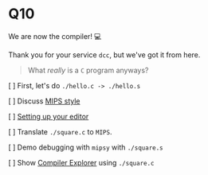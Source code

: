 Q10
==========================================

We are now the compiler! 💻

Thank you for your service `dcc`,
but we've got it from here.

> What _really_ is a `C` program anyways?

[ ] First, let's do `./hello.c -> ./hello.s`

[ ] Discuss [MIPS style](https://wiki.jashankj.space/Scribblings/BetterAssembly/)

[ ] [Setting up your editor](https://cgi.cse.unsw.edu.au/~cs1521/21T3/resources/mips-editors.html)

[ ] Translate `./square.c` to `MIPS`.

[ ] Demo debugging with `mipsy` with `./square.s`

[ ] Show [Compiler Explorer](https://godbolt.org/) using `./square.c`
